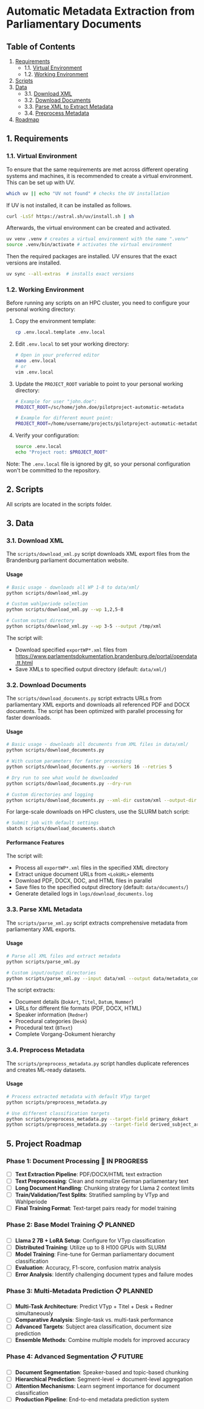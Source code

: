 # Automatic Metadata Extraction from Parliamentary Documents

## Table of Contents

1. [Requirements](#1-requirements)
   - 1.1. [Virtual Environment](#11-virtual-environment)
   - 1.2. [Working Environment](#12-working-environment)
2. [Scripts](#2-scripts)
3. [Data](#3-data)
   - 3.1. [Download XML](#31-download-xml)
   - 3.2. [Download Documents](#32-download-documents)
   - 3.3. [Parse XML to Extract Metadata](#33-parse-xml-metadata)
   - 3.4. [Preprocess Metadata](#34-preprocess-metadata)
5. [Roadmap](#5-project-roadmap)

## 1. Requirements

### 1.1. Virtual Environment

To ensure that the same requirements are met across different operating systems
and machines, it is recommended to create a virtual environment. This can be set
up with UV.

```bash
which uv || echo "UV not found" # checks the UV installation
```

If UV is not installed, it can be installed as follows.

```bash
curl -LsSf https://astral.sh/uv/install.sh | sh
```

Afterwards, the virtual environment can be created and activated.

```bash
uv venv .venv # creates a virtual environment with the name ".venv"
source .venv/bin/activate # activates the virtual environment
```

Then the required packages are installed. UV ensures that the exact versions are
installed.

```bash
uv sync --all-extras  # installs exact versions
```

### 1.2. Working Environment

Before running any scripts on an HPC cluster, you need to configure your personal working
directory:

1. Copy the environment template:
   ```bash
   cp .env.local.template .env.local
   ```

2. Edit `.env.local` to set your working directory:
   ```bash
   # Open in your preferred editor
   nano .env.local
   # or
   vim .env.local
   ```

3. Update the `PROJECT_ROOT` variable to point to your personal working directory:
   ```bash
   # Example for user "john.doe":
   PROJECT_ROOT=/sc/home/john.doe/pilotproject-automatic-metadata
   
   # Example for different mount point:
   PROJECT_ROOT=/home/username/projects/pilotproject-automatic-metadata
   ```

4. Verify your configuration:
   ```bash
   source .env.local
   echo "Project root: $PROJECT_ROOT"
   ```

Note: The `.env.local` file is ignored by git, so your personal configuration won't be committed to
the repository.

## 2. Scripts

All scripts are located in the scripts folder.

## 3. Data

### 3.1. Download XML

The `scripts/download_xml.py` script downloads XML export files from the Brandenburg parliament documentation website.

#### Usage

```bash
# Basic usage - downloads all WP 1-8 to data/xml/
python scripts/download_xml.py

# Custom wahlperiode selection
python scripts/download_xml.py --wp 1,2,5-8

# Custom output directory
python scripts/download_xml.py --wp 3-5 --output /tmp/xml
```

The script will:
- Download specified `exportWP*.xml` files from https://www.parlamentsdokumentation.brandenburg.de/portal/opendata.tt.html
- Save XMLs to specified output directory (default: `data/xml/`)

### 3.2. Download Documents

The `scripts/download_documents.py` script extracts URLs from parliamentary XML exports and downloads all referenced PDF and DOCX documents. The script has been optimized with parallel processing for faster downloads.

#### Usage

```bash
# Basic usage - downloads all documents from XML files in data/xml/
python scripts/download_documents.py

# With custom parameters for faster processing
python scripts/download_documents.py --workers 16 --retries 5

# Dry run to see what would be downloaded
python scripts/download_documents.py --dry-run

# Custom directories and logging
python scripts/download_documents.py --xml-dir custom/xml --output-dir custom/docs --log-level DEBUG
```

For large-scale downloads on HPC clusters, use the SLURM batch script:

```bash
# Submit job with default settings
sbatch scripts/download_documents.sbatch
```

#### Performance Features

The script will:
- Process all `exportWP*.xml` files in the specified XML directory
- Extract unique document URLs from `<LokURL>` elements
- Download PDF, DOCX, DOC, and HTML files in parallel
- Save files to the specified output directory (default: `data/documents/`)
- Generate detailed logs in `logs/download_documents.log`

### 3.3. Parse XML Metadata

The `scripts/parse_xml.py` script extracts comprehensive metadata from parliamentary XML exports.

#### Usage

```bash
# Parse all XML files and extract metadata
python scripts/parse_xml.py

# Custom input/output directories
python scripts/parse_xml.py --input data/xml --output data/metadata_complete
```

The script extracts:
- Document details (`DokArt`, `Titel`, `Datum`, `Nummer`)
- URLs for different file formats (PDF, DOCX, HTML)
- Speaker information (`Redner`)
- Procedural categories (`Desk`)
- Procedural text (`BText`)
- Complete Vorgang-Dokument hierarchy

### 3.4. Preprocess Metadata

The `scripts/preprocess_metadata.py` script handles duplicate references and creates ML-ready datasets.

#### Usage

```bash
# Process extracted metadata with default VTyp target
python scripts/preprocess_metadata.py

# Use different classification targets
python scripts/preprocess_metadata.py --target-field primary_dokart          # (imbalanced)
python scripts/preprocess_metadata.py --target-field derived_subject_area    # Subject-based classes
```

## 5. Project Roadmap

### Phase 1: Document Processing 🔄 **IN PROGRESS**
- [ ] **Text Extraction Pipeline**: PDF/DOCX/HTML text extraction
- [ ] **Text Preprocessing**: Clean and normalize German parliamentary text
- [ ] **Long Document Handling**: Chunking strategy for Llama 2 context limits
- [ ] **Train/Validation/Test Splits**: Stratified sampling by VTyp and Wahlperiode
- [ ] **Final Training Format**: Text-target pairs ready for model training

### Phase 2: Base Model Training 📋 **PLANNED**
- [ ] **Llama 2 7B + LoRA Setup**: Configure for VTyp classification
- [ ] **Distributed Training**: Utilize up to 8 H100 GPUs with SLURM
- [ ] **Model Training**: Fine-tune for German parliamentary document classification
- [ ] **Evaluation**: Accuracy, F1-score, confusion matrix analysis
- [ ] **Error Analysis**: Identify challenging document types and failure modes

### Phase 3: Multi-Metadata Prediction 📋 **PLANNED**
- [ ] **Multi-Task Architecture**: Predict VTyp + Titel + Desk + Redner simultaneously
- [ ] **Comparative Analysis**: Single-task vs. multi-task performance
- [ ] **Advanced Targets**: Subject area classification, document size prediction
- [ ] **Ensemble Methods**: Combine multiple models for improved accuracy

### Phase 4: Advanced Segmentation 📋 **FUTURE**
- [ ] **Document Segmentation**: Speaker-based and topic-based chunking
- [ ] **Hierarchical Prediction**: Segment-level → document-level aggregation
- [ ] **Attention Mechanisms**: Learn segment importance for document classification
- [ ] **Production Pipeline**: End-to-end metadata prediction system
